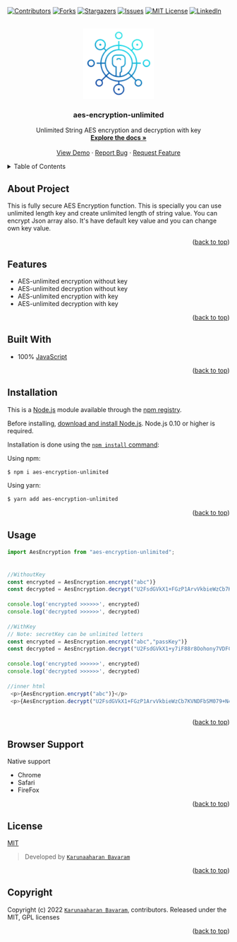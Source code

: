 <div id="top"></div>

[![Contributors][contributors-shield]][contributors-url]
[![Forks][forks-shield]][forks-url]
[![Stargazers][stars-shield]][stars-url]
[![Issues][issues-shield]][issues-url]
[![MIT License][license-shield]][license-url]
[![LinkedIn][linkedin-shield]][linkedin-url]

<br />

<!-- PROJECT LOGO -->
<div align="center">
  <a href="https://github.com/kbram/aes-encryption">
    <img src="https://github.com/kbram/files/blob/main/encryption-icon.png" alt="Logo" width="160" height="160">
  </a>

  <h3 align="center">aes-encryption-unlimited</h3>

  <p align="center">
    Unlimited String AES encryption and decryption with key
    <br />
    <a href="https://github.com/kbram/aes-encryption"><strong>Explore the docs »</strong></a>
    <br />
    <br />
    <a href="https://github.com/kbram/aes-encryption">View Demo</a>
    ·
    <a href="https://github.com/kbram/aes-encryption/issues">Report Bug</a>
    ·
    <a href="https://github.com/kbram/aes-encryption/issues">Request Feature</a>
  </p>
</div>


<!-- TABLE OF CONTENTS -->
<details>
  <summary>Table of Contents</summary>
  <ol>
   <li><a href="#about-project">About Project</a></li>
   <li><a href="#features">Features</a></li>
    <li><a href="#built-With">Built With</a></li>
   <li><a href="#installation">Installation</a></li>
    <li><a href="#usage">Usages</a></li>
    <li><a href="#browser-support">Browser Support</a></li>
    <li><a href="#license">License</a></li>
  </ol>
</details>

<!-- PROJECT FEATHERS -->
## About Project

This is fully secure AES Encryption function. This is specially you can use unlimited length key and create unlimited length of string value. You can encrypt Json array also. It's have default key value and you can change own key value.

<p align="right">(<a href="#top">back to top</a>)</p>

## Features

  * AES-unlimited encryption without key
  * AES-unlimited decryption without key
  * AES-unlimited encryption with key
  * AES-unlimited decryption with key

<p align="right">(<a href="#top">back to top</a>)</p>

## Built With

* 100% [JavaScript](https://www.javascript.com/)


<p align="right">(<a href="#top">back to top</a>)</p>

## Installation

This is a [Node.js](https://nodejs.org/en/) module available through the
[npm registry](https://www.npmjs.com/).

Before installing, [download and install Node.js](https://nodejs.org/en/download/).
Node.js 0.10 or higher is required.

Installation is done using the
[`npm install` command](https://docs.npmjs.com/getting-started/installing-npm-packages-locally):

Using npm:

```bash
$ npm i aes-encryption-unlimited
```

Using yarn:

```bash
$ yarn add aes-encryption-unlimited
```

<p align="right">(<a href="#top">back to top</a>)</p>


## Usage

```js
import AesEncryption from "aes-encryption-unlimited";


//WithoutKey
const encrypted = AesEncryption.encrypt("abc")}
const decrypted = AesEncryption.decrypt("U2FsdGVkX1+FGzP1ArvVkbieWzCb7KVNDFbSM079+N4=")

console.log('encrypted >>>>>>', encrypted)
console.log('decrypted >>>>>>', decrypted)

//WithKey
// Note: secretKey can be unlimited letters
const encrypted = AesEncryption.encrypt("abc","passKey")}
const decrypted = AesEncryption.decrypt("U2FsdGVkX1+y7iF88r8Oohony7VDFCzmvmP3t9cns7w=","passKey")

console.log('encrypted >>>>>>', encrypted)
console.log('decrypted >>>>>>', decrypted)

//inner html
 <p>{AesEncryption.encrypt("abc")}</p>
 <p>{AesEncryption.decrypt("U2FsdGVkX1+FGzP1ArvVkbieWzCb7KVNDFbSM079+N4=")}</p>
 
```

<p align="right">(<a href="#top">back to top</a>)</p>

## Browser Support

Native support

- Chrome
- Safari
- FireFox

<p align="right">(<a href="#top">back to top</a>)</p>


## License

  [MIT](LICENSE)


>
> Developed by [`Karunaaharan Bavaram`](https://www.bavaram.info)

<p align="right">(<a href="#top">back to top</a>)</p>

## Copyright

Copyright (c) 2022 [`Karunaaharan Bavaram`](https://www.bavaram.info), contributors. Released under the MIT, GPL licenses

<p align="right">(<a href="#top">back to top</a>)</p>

[contributors-shield]: https://img.shields.io/github/contributors/kbram/aes-encryption.svg?style=for-the-badge
[contributors-url]: https://github.com/kbram/aes-encryption/graphs/contributors
[forks-shield]: https://img.shields.io/github/forks/kbram/aes-encryption.svg?style=for-the-badge
[forks-url]: https://github.com/kbram/aes-encryption/network/members
[stars-shield]: https://img.shields.io/github/stars/kbram/aes-encryption.svg?style=for-the-badge
[stars-url]: https://github.com/kbram/aes-encryption/stargazers
[issues-shield]: https://img.shields.io/github/issues/kbram/aes-encryption.svg?style=for-the-badge
[issues-url]: https://github.com/kbram/aes-encryption/issues
[license-shield]: https://img.shields.io/github/license/kbram/aes-encryption.svg?style=for-the-badge
[license-url]: https://github.com/kbram/aes-encryption/blob/master/LICENSE
[linkedin-shield]: https://img.shields.io/badge/-LinkedIn-black.svg?style=for-the-badge&logo=linkedin&colorB=555
[linkedin-url]: https://www.linkedin.com/in/bavaram
